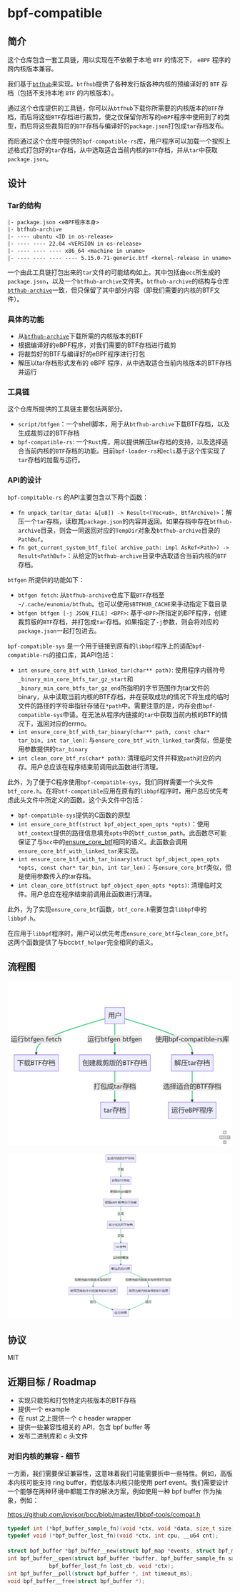 # bpf-compatible

## 简介

这个仓库包含一套工具链，用以实现在不依赖于本地 `BTF` 的情况下， `eBPF` 程序的跨内核版本兼容。

我们基于[`btfhub`](https://github.com/aquasecurity/btfhub-archive)来实现。`btfhub`提供了各种发行版各种内核的预编译好的 `BTF` 存档（包括不支持本地 `BTF` 的内核版本）。

通过这个仓库提供的工具链，你可以从`btfhub`下载你所需要的内核版本的`BTF`存档，而后将这些`BTF`存档进行裁剪，使之仅保留你所写的`eBPF`程序中使用到了的类型，而后将这些裁剪后的`BTF`存档与编译好的`package.json`打包成`tar`存档发布。

而后通过这个仓库中提供的`bpf-compatible-rs`库，用户程序可以加载一个按照上述格式打包好的`tar`存档，从中选取适合当前内核的`BTF`存档，并从`tar`中获取`package.json`。

## 设计

### Tar的结构

```plain
|- package.json <eBPF程序本身>
|- btfhub-archive
|- ---- ubuntu <ID in os-release>
|- ---- ---- 22.04 <VERSION in os-release>
|- ---- ---- ---- x86_64 <machine in uname>
|- ---- ---- ---- ---- 5.15.0-71-generic.btf <kernel-release in uname>
```

一个由此工具链打包出来的`tar`文件的可能结构如上。其中包括由`ecc`所生成的`package.json`，以及一个`btfhub-archive`文件夹。`btfhub-archive`的结构与仓库[`btfhub-archive`](https://github.com/aquasecurity/btfhub-archive)一致，但只保留了其中部分内容（即我们需要的内核的BTF文件）。

### 具体的功能
- 从[`btfhub-archive`](https://github.com/aquasecurity/btfhub-archive)下载所需的内核版本的BTF
- 根据编译好的eBPF程序，对我们需要的BTF存档进行裁剪
- 将裁剪好的BTF与编译好的eBPF程序进行打包
- 解压以tar存档形式发布的 eBPF 程序，从中选取适合当前内核版本的BTF存档并运行

### 工具链

这个仓库所提供的工具链主要包括两部分。

- `script/btfgen`：一个shell脚本，用于从`btfhub-archive`下载BTF存档，以及生成裁剪过的BTF存档
- `bpf-compatible-rs`: 一个`Rust`库，用以提供解压tar存档的支持，以及选择适合当前内核的`BTF`存档的功能。目前`bpf-loader-rs`和`ecli`基于这个库实现了`tar`存档的加载与运行。

### API的设计

`bpf-compitable-rs` 的API主要包含以下两个函数：
- `fn unpack_tar(tar_data: &[u8]) -> Result<(Vec<u8>, BtfArchive)>`：解压一个`tar`存档，读取其`package.json`的内容并返回。如果存档中存在`btfhub-archive`目录，则会一同返回对应的`TempDir`对象及`btfhub-archive`目录的`PathBuf`。
- `fn get_current_system_btf_file( archive_path: impl AsRef<Path>) -> Result<PathBuf>`：从给定的`btfhub-archive`目录中选取适合当前内核的`BTF`存档。

`btfgen` 所提供的功能如下：
- `btfgen fetch`: 从`btfhub-archive`仓库下载`BTF`存档至`~/.cache/eunomia/btfhub`。也可以使用`$BTFHUB_CACHE`来手动指定下载目录
- `btfgen btfgen [-j JSON_FILE] <BPF>`: 基于`<BPF>`所指定的BPF程序，创建裁剪版的`BTF`存档，并打包成`tar`存档。如果指定了`-j`参数，则会将对应的`package.json`一起打包进去。

`bpf-compatible-sys` 是一个用于链接到原有的`libbpf`程序上的适配`bpf-compatible-rs`的接口库，其API包括：
- `int ensure_core_btf_with_linked_tar(char** path)`: 使用程序内弱符号`_binary_min_core_btfs_tar_gz_start`和`_binary_min_core_btfs_tar_gz_end`所指明的字节范围作为tar文件的binary，从中读取当前内核的BTF存档，并在获取成功的情况下将生成的临时文件的路径的字符串指针存储在`*path`中。需要注意的是，内存会由`bpf-compatible-sys`申请。在无法从程序内链接的`tar`中获取当前内核的BTF的情况下，返回对应的errno。
- `int ensure_core_btf_with_tar_binary(char** path, const char* tar_bin, int tar_len)`: 与`ensure_core_btf_with_linked_tar`类似，但是使用参数提供的`tar_binary`
- `int clean_core_btf_rs(char* path)`: 清理临时文件并释放`path`对应的内存。用户总应该在程序结束前调用此函数进行清理。

此外，为了便于C程序使用`bpf-compatible-sys`，我们同样需要一个头文件`btf_core.h`。在将`btf-compatible`应用在原有的`libbpf`程序时，用户总应优先考虑此头文件中所定义的函数。这个头文件中包括：
- `bpf-compatible-sys`提供的C函数的原型
- `int ensure_core_btf(struct bpf_object_open_opts *opts)`：使用`btf_context`提供的路径信息填充`opts`中的`btf_custom_path`。此函数尽可能保证了与`bcc`中的[ensure_core_btf](https://github.com/iovisor/bcc/blob/046eea8f64f3dd7bf3a706fabadd8a66eeebb728/libbpf-tools/btf_helpers.c#L165)相同的语义。此函数会调用`ensure_core_btf_with_linked_tar`来实现。
- `int ensure_core_btf_with_tar_binary(struct bpf_object_open_opts *opts, const char* tar_bin, int tar_len)`：与`ensure_core_btf`类似，但是使用参数传入的tar存档。
- `int clean_core_btf(struct bpf_object_open_opts *opts)`: 清理临时文件。用户总应在程序结束前调用此函数进行清理。

此外，为了实现`ensure_core_btf`函数，`btf_core.h`需要包含`libbpf`中的`libbpf.h`。

在应用于`libbpf`程序时，用户可以优先考虑`ensure_core_btf`与`clean_core_btf`。这两个函数提供了与bcc`btf_helper`完全相同的语义。

## 流程图

![flow](doc/image/flow.png)

![flow-dev](doc/image/flow-dev.png)


## 协议

MIT


## 近期目标 / Roadmap
- 实现只裁剪和打包特定内核版本的BTF存档
- 提供一个 example 
- 在 rust 之上提供一个 c header wrapper
- 提供一些兼容性相关的 API，包含 bpf buffer 等
- 发布二进制库和 c 头文件

### 对旧内核的兼容 - 细节

一方面，我们需要保证兼容性，这意味着我们可能需要折中一些特性。例如，高版本内核可能支持 ring buffer，而低版本内核只能使用 perf event。我们需要设计一个能够在两种环境中都能工作的解决方案，例如使用一种 bpf buffer 作为抽象，例如：

https://github.com/iovisor/bcc/blob/master/libbpf-tools/compat.h

```c
typedef int (*bpf_buffer_sample_fn)(void *ctx, void *data, size_t size);
typedef void (*bpf_buffer_lost_fn)(void *ctx, int cpu, __u64 cnt);

struct bpf_buffer *bpf_buffer__new(struct bpf_map *events, struct bpf_map *heap);
int bpf_buffer__open(struct bpf_buffer *buffer, bpf_buffer_sample_fn sample_cb,
		     bpf_buffer_lost_fn lost_cb, void *ctx);
int bpf_buffer__poll(struct bpf_buffer *, int timeout_ms);
void bpf_buffer__free(struct bpf_buffer *);
```
